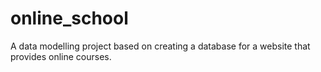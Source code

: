 # online_school
A data modelling project based on creating a database for a website that provides online courses.
